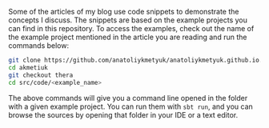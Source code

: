 Some of the articles of my blog use code snippets to demonstrate the concepts I discuss. The snippets are based on the example projects you can find in this repository. To access the examples, check out the name of the example project mentioned in the article you are reading and run the commands below:

```bash
git clone https://github.com/anatoliykmetyuk/anatoliykmetyuk.github.io.git akmetiuk
cd akmetiuk
git checkout thera
cd src/code/<example_name>
```

The above commands will give you a command line opened in the folder with a given example project. You can run them with `sbt run`, and you can browse the sources by opening that folder in your IDE or a text editor.
